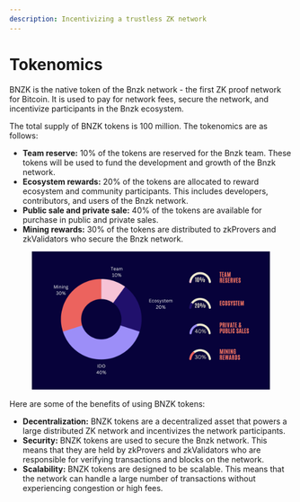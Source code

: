 ```yaml
---
description: Incentivizing a trustless ZK network
---
```


# Tokenomics



BNZK is the native token of the Bnzk network - the first ZK proof network for Bitcoin. It is used to pay for network fees, secure the network, and incentivize participants in the Bnzk ecosystem.

The total supply of BNZK tokens is 100 million. The tokenomics are as follows:

* **Team reserve:** 10% of the tokens are reserved for the Bnzk team. These tokens will be used to fund the development and growth of the Bnzk network.
* **Ecosystem rewards:** 20% of the tokens are allocated to reward ecosystem and community participants. This includes developers, contributors, and users of the Bnzk network.
* **Public sale and private sale:** 40% of the tokens are available for purchase in public and private sales.
* **Mining rewards:** 30% of the tokens are distributed to zkProvers and zkValidators who secure the Bnzk network.

<figure><img src=".gitbook/assets/Screen Shot 2023-06-18 at 3.24.15 PM.png" alt=""><figcaption></figcaption></figure>



Here are some of the benefits of using BNZK tokens:

* **Decentralization:** BNZK tokens are a decentralized asset that powers a large distributed ZK network and incentivizes the network participants.
* **Security:** BNZK tokens are used to secure the Bnzk network. This means that they are held by zkProvers and zkValidators who are responsible for verifying transactions and blocks on the network.
* **Scalability:** BNZK tokens are designed to be scalable. This means that the network can handle a large number of transactions without experiencing congestion or high fees.

